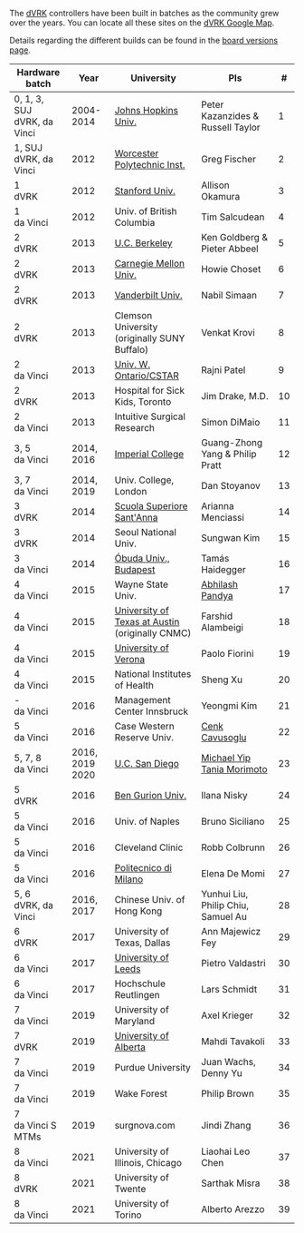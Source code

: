 The [dVRK](/jhu-dvrk/sawIntuitiveResearchKit/wiki) controllers have been built in batches as the community grew over the years.  You can locate all these sites on the [dVRK Google Map](https://mapsengine.google.com/map/embed?mid=z14AfgTT1a9w.ktOc3SMAsVF4).

Details regarding the different builds can be found in the [board versions page](/jhu-dvrk/sawIntuitiveResearchKit/wiki/Board-Versions).

| Hardware batch | Year | University | PIs | # | 
| -------------- | ---- | ---------- | ------| ---- |
| 0, 1, 3, SUJ<br>dVRK, da Vinci | 2004-2014 | [Johns Hopkins Univ.](https://lcsr.jhu.edu) | Peter Kazanzides  & Russell Taylor | 1 |
| 1, SUJ<br>dVRK, da Vinci | 2012 | [Worcester Polytechnic Inst.](http://aimlab.wpi.edu/research/projects/daVinci_Robot_Research_System) | Greg Fischer | 2 | 
| 1<br>dVRK | 2012 | [Stanford Univ.](http://charm.stanford.edu) | Allison Okamura | 3 |
| 1<br>da Vinci | 2012 | Univ. of British Columbia | Tim Salcudean | 4 |
| 2<br>dVRK | 2013 | [U.C. Berkeley](http://bair.berkeley.edu/blog/2017/10/17/lfd-surgical-robots/) | Ken Goldberg & Pieter Abbeel | 5 |
| 2<br>dVRK | 2013 | [Carnegie Mellon Univ.](http://biorobotics.ri.cmu.edu/robots/daVinci.php) | Howie Choset | 6 |
| 2<br>dVRK | 2013 | [Vanderbilt Univ.](http://arma.vuse.vanderbilt.edu/index.php) | Nabil Simaan | 7 |
| 2<br>dVRK | 2013 | Clemson University<br>(originally SUNY Buffalo) | Venkat Krovi | 8 |
| 2<br>da Vinci | 2013 | [Univ. W. Ontario/CSTAR](https://www.eng.uwo.ca/cstar/about_us/index.html) | Rajni Patel | 9 |
| 2<br>dVRK | 2013 | Hospital for Sick Kids, Toronto | Jim Drake, M.D. | 10 |
| 2<br>da Vinci | 2013 | Intuitive Surgical Research | Simon DiMaio | 11 |
| 3, 5<br>da Vinci | 2014, 2016 | [Imperial College](https://www.imperial.ac.uk/hamlyn-centre/about-us/) | Guang-Zhong Yang & Philip Pratt | 12 |
| 3, 7<br>da Vinci | 2014, 2019 | Univ. College, London | Dan Stoyanov | 13 |
| 3<br>dVRK | 2014 | [Scuola Superiore Sant'Anna](https://www.santannapisa.it/en/institute/biorobotics/surgical-robotics-and-allied-technologies-area) | Arianna Menciassi | 14 |
| 3<br>dVRK | 2014 | Seoul National Univ. | Sungwan Kim | 15 |
| 3<br>da Vinci | 2014 | [Óbuda Univ., Budapest](http://irob.uni-obuda.hu/?q=en) | Tamás Haidegger | 16 |
| 4<br>da Vinci | 2015 | Wayne State Univ. | [Abhilash Pandya](http://webpages.eng.wayne.edu/~af8262/) | 17 |
| 4<br>da Vinci | 2015 | [University of Texas at Austin](http://sites.utexas.edu/arts-lab/)<br>(originally CNMC) | Farshid Alambeigi | 18 |
| 4<br>da Vinci | 2015 | [University of Verona](https://metropolis.scienze.univr.it) | Paolo Fiorini | 19 |
| 4<br>da Vinci | 2015 | National Institutes of Health | Sheng Xu | 20 |
| -<br>da Vinci | 2016 | Management Center Innsbruck | Yeongmi Kim | 21 |
| 5<br>da Vinci | 2016 | Case Western Reserve Univ. | [Cenk Cavusoglu](http://engr.case.edu/cavusoglu_cenk/Home.html) | 22 |
| 5, 7, 8<br>da Vinci | 2016, 2019<br>2020 | [U.C. San Diego](https://www.ucsdarclab.com) | [Michael Yip](https://yip.eng.ucsd.edu)<br>[Tania Morimoto](https://sites.google.com/eng.ucsd.edu/taniamorimoto/about-me) | 23 |
| 5<br>dVRK | 2016 | [Ben Gurion Univ.](http://bioroblab.weebly.com) | Ilana Nisky | 24 |
| 5<br>da Vinci | 2016 | Univ. of Naples | Bruno Siciliano | 25 |
| 5<br>da Vinci | 2016 | Cleveland Clinic | Robb Colbrunn | 26 |
| 5<br>da Vinci | 2016 | [Politecnico di Milano](https://nearlab.polimi.it/medical/) | Elena De Momi | 27 |
| 5, 6<br>dVRK, da Vinci | 2016, 2017 | Chinese Univ. of Hong Kong | Yunhui Liu, Philip Chiu, Samuel Au | 28 |
| 6<br>dVRK | 2017 | University of Texas, Dallas | Ann Majewicz Fey | 29 |
| 6<br>da Vinci | 2017 | [University of Leeds](https://www.stormlabuk.com) | Pietro Valdastri | 30 |
| 6<br>da Vinci | 2017 | Hochschule Reutlingen | Lars Schmidt | 31 |
| 7<br>da Vinci | 2019 | University of Maryland | Axel Krieger | 32 |
| 7<br>dVRK | 2019 | [University of Alberta](http://www.ece.ualberta.ca/~tbs/pmwiki/) | Mahdi Tavakoli | 33 |
| 7<br>da Vinci | 2019 | Purdue University | Juan Wachs, Denny Yu | 34 |
| 7<br>da Vinci | 2019 | Wake Forest | Philip Brown | 35 |
| 7<br>da Vinci S MTMs | 2019 | surgnova.com | Jindi Zhang | 36 |
| 8<br>da Vinci | 2021 | University of Illinois, Chicago | Liaohai Leo Chen  | 37 |
| 8<br>dVRK | 2021 | University of Twente | Sarthak Misra | 38 |
| 8<br>da Vinci | 2021 | University of Torino | Alberto Arezzo | 39 |